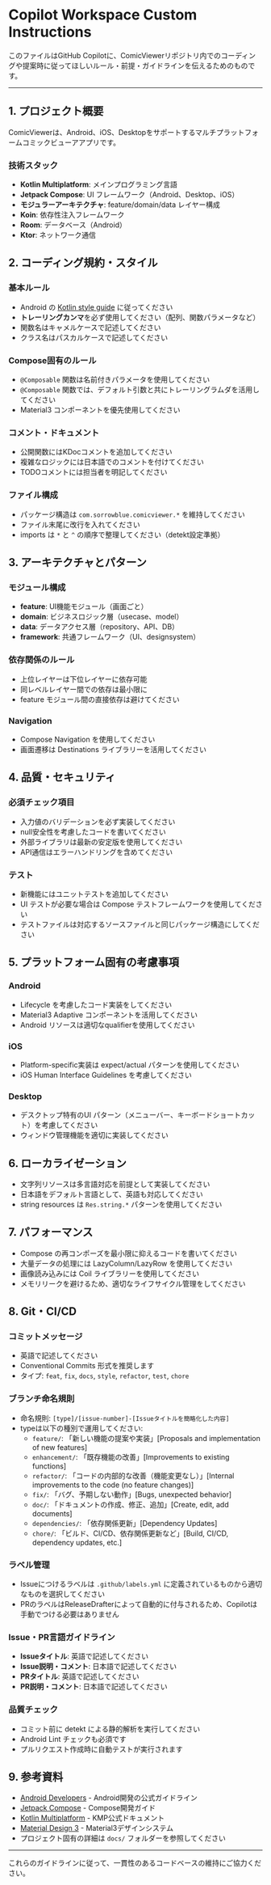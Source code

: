 # Copilot Workspace Custom Instructions

このファイルはGitHub Copilotに、ComicViewerリポジトリ内でのコーディングや提案時に従ってほしいルール・前提・ガイドラインを伝えるためのものです。

---

## 1. プロジェクト概要

ComicViewerは、Android、iOS、Desktopをサポートするマルチプラットフォームコミックビューアアプリです。

### 技術スタック
- **Kotlin Multiplatform**: メインプログラミング言語
- **Jetpack Compose**: UI フレームワーク（Android、Desktop、iOS）
- **モジュラーアーキテクチャ**: feature/domain/data レイヤー構成
- **Koin**: 依存性注入フレームワーク
- **Room**: データベース（Android）
- **Ktor**: ネットワーク通信

## 2. コーディング規約・スタイル

### 基本ルール
- Android の [Kotlin style guide](https://developer.android.com/kotlin/style-guide) に従ってください
- **トレーリングカンマ**を必ず使用してください（配列、関数パラメータなど）
- 関数名はキャメルケースで記述してください
- クラス名はパスカルケースで記述してください

### Compose固有のルール
- `@Composable` 関数は名前付きパラメータを使用してください
- `@Composable` 関数では、デフォルト引数と共にトレーリングラムダを活用してください
- Material3 コンポーネントを優先使用してください

### コメント・ドキュメント
- 公開関数にはKDocコメントを追加してください
- 複雑なロジックには日本語でのコメントを付けてください
- TODOコメントには担当者を明記してください

### ファイル構成
- パッケージ構造は `com.sorrowblue.comicviewer.*` を維持してください
- ファイル末尾に改行を入れてください
- imports は `*` と `^` の順序で整理してください（detekt設定準拠）

## 3. アーキテクチャとパターン

### モジュール構成
- **feature**: UI機能モジュール（画面ごと）
- **domain**: ビジネスロジック層（usecase、model）
- **data**: データアクセス層（repository、API、DB）
- **framework**: 共通フレームワーク（UI、designsystem）

### 依存関係のルール
- 上位レイヤーは下位レイヤーに依存可能
- 同レベルレイヤー間での依存は最小限に
- feature モジュール間の直接依存は避けてください

### Navigation
- Compose Navigation を使用してください
- 画面遷移は Destinations ライブラリーを活用してください

## 4. 品質・セキュリティ

### 必須チェック項目
- 入力値のバリデーションを必ず実装してください
- null安全性を考慮したコードを書いてください
- 外部ライブラリは最新の安定版を使用してください
- API通信はエラーハンドリングを含めてください

### テスト
- 新機能にはユニットテストを追加してください
- UI テストが必要な場合は Compose テストフレームワークを使用してください
- テストファイルは対応するソースファイルと同じパッケージ構造にしてください

## 5. プラットフォーム固有の考慮事項

### Android
- Lifecycle を考慮したコード実装をしてください
- Material3 Adaptive コンポーネントを活用してください
- Android リソースは適切なqualifierを使用してください

### iOS
- Platform-specific実装は expect/actual パターンを使用してください
- iOS Human Interface Guidelines を考慮してください

### Desktop
- デスクトップ特有のUI パターン（メニューバー、キーボードショートカット）を考慮してください
- ウィンドウ管理機能を適切に実装してください

## 6. ローカライゼーション

- 文字列リソースは多言語対応を前提として実装してください
- 日本語をデフォルト言語として、英語も対応してください
- string resources は `Res.string.*` パターンを使用してください

## 7. パフォーマンス

- Compose の再コンポーズを最小限に抑えるコードを書いてください
- 大量データの処理には LazyColumn/LazyRow を使用してください
- 画像読み込みには Coil ライブラリーを使用してください
- メモリリークを避けるため、適切なライフサイクル管理をしてください

## 8. Git・CI/CD

### コミットメッセージ
- 英語で記述してください
- Conventional Commits 形式を推奨します
- タイプ: `feat`, `fix`, `docs`, `style`, `refactor`, `test`, `chore`

### ブランチ命名規則
- 命名規則: `[type]/[issue-number]-[Issueタイトルを簡略化した内容]`
- typeは以下の種別で運用してください:
  - `feature/`: 「新しい機能の提案や実装」[Proposals and implementation of new features]
  - `enhancement/`: 「既存機能の改善」[Improvements to existing functions]
  - `refactor/`: 「コードの内部的な改善（機能変更なし）」[Internal improvements to the code (no feature changes)]
  - `fix/`: 「バグ、予期しない動作」[Bugs, unexpected behavior]
  - `doc/`: 「ドキュメントの作成、修正、追加」[Create, edit, add documents]
  - `dependencies/`: 「依存関係更新」[Dependency Updates]
  - `chore/`: 「ビルド、CI/CD、依存関係更新など」[Build, CI/CD, dependency updates, etc.]

### ラベル管理
- Issueにつけるラベルは `.github/labels.yml` に定義されているものから適切なものを選択してください
- PRのラベルはReleaseDrafterによって自動的に付与されるため、Copilotは手動でつける必要はありません

### Issue・PR言語ガイドライン
- **Issueタイトル**: 英語で記述してください
- **Issue説明・コメント**: 日本語で記述してください
- **PRタイトル**: 英語で記述してください
- **PR説明・コメント**: 日本語で記述してください

### 品質チェック
- コミット前に detekt による静的解析を実行してください
- Android Lint チェックも必須です
- プルリクエスト作成時に自動テストが実行されます

## 9. 参考資料

- [Android Developers](https://developer.android.com/) - Android開発の公式ガイドライン
- [Jetpack Compose](https://developer.android.com/jetpack/compose) - Compose開発ガイド
- [Kotlin Multiplatform](https://kotlinlang.org/lp/multiplatform/) - KMP公式ドキュメント
- [Material Design 3](https://m3.material.io/) - Material3デザインシステム
- プロジェクト固有の詳細は `docs/` フォルダーを参照してください

---

これらのガイドラインに従って、一貫性のあるコードベースの維持にご協力ください。